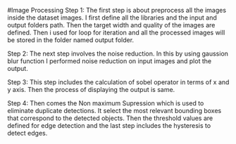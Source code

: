 #Image Processing
Step 1: The first step is about preprocess all the images inside the dataset images. I first define all the libraries and the input and output folders path. Then the target width and quality of the images are defined. Then i used for loop for iteration and all the processed images will be stored in the folder named output folder.

Step 2: The next step involves the noise reduction. In this by using gaussion blur function I performed noise reduction on input images and plot the output.

Step 3: This step includes the calculation of sobel operator in terms of x and y axis. Then the process of displaying the output is same.

Step 4: Then comes the Non maximum Supression which is used to eliminate duplicate detections. It select the most relevant bounding boxes that correspond to the detected objects. Then the threshold values are defined for edge detection and the last step includes the hysteresis to detect edges.
